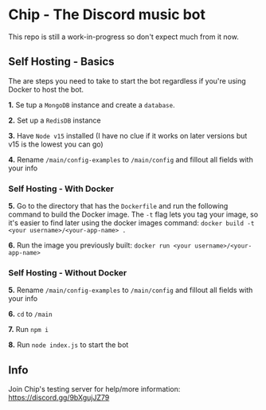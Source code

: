 # Chip - The Discord music bot

This repo is still a work-in-progress so don't expect much from it now.

## Self Hosting - Basics

The are steps you need to take to start the bot regardless if you're using Docker to host the bot.

**1.** Se tup a `MongoDB` instance and create a `database`.

**2.** Set up a `RedisDB` instance

**3.** Have `Node v15` installed (I have no clue if it works on later versions but v15 is the lowest you can go)

**4.** Rename `/main/config-examples` to `/main/config` and fillout all fields with your info

### Self Hosting - With Docker

**5.** Go to the directory that has the `Dockerfile` and run the following command to build the Docker image. The `-t`
flag lets you tag your image, so it's easier to find later using the docker images command:
`docker build -t <your username>/<your-app-name> .`

**6.** Run the image you previously built: `docker run <your username>/<your-app-name>`

### Self Hosting - Without Docker

**5.** Rename `/main/config-examples` to `/main/config` and fillout all fields with your info

**6.** `cd` to `/main`

**7.** Run `npm i`

**8.** Run `node index.js` to start the bot

## Info

Join Chip's testing server for help/more information: https://discord.gg/9bXgujJZ79